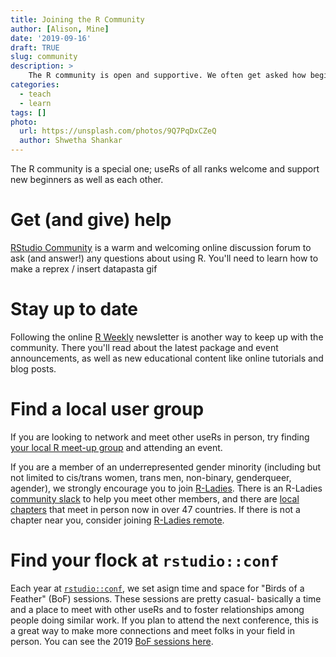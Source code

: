 ```yaml
---
title: Joining the R Community
author: [Alison, Mine]
date: '2019-09-16'
draft: TRUE
slug: community
description: >
    The R community is open and supportive. We often get asked how beginners can join- here is our advice.
categories: 
  - teach
  - learn
tags: []
photo:
  url: https://unsplash.com/photos/9Q7PqDxCZeQ
  author: Shwetha Shankar
---
```



The R community is a special one; useRs of all ranks welcome and support new beginners as well as each other. 

# Get (and give) help

[RStudio Community](https://community.rstudio.com/) is a warm and welcoming online discussion forum to ask (and answer!) any questions about using R. You'll need to learn how to make a reprex / insert datapasta gif

# Stay up to date

Following the online [R Weekly](https://rweekly.org/) newsletter is another way to keep up with the community. There you'll read about the latest package and event announcements, as well as new educational content like online tutorials and blog posts.

# Find a local user group

If you are looking to network and meet other useRs in person, try finding [your local R meet-up group](https://www.meetup.com/topics/r-project-for-statistical-computing/) and attending an event. 

If you are a member of an underrepresented gender minority (including but not limited to cis/trans women, trans men, non-binary, genderqueer, agender), we strongly encourage you to join [R-Ladies](https://rladies.org/about-us/). There is an R-Ladies [community slack](https://rladies-community-slack.herokuapp.com/) to help you meet other members, and there are [local chapters](https://www.meetup.com/pro/rladies) that meet in person now in over 47 countries. If there is not a chapter near you, consider joining [R-Ladies remote](https://twitter.us18.list-manage.com/subscribe?u=2ea47051e532678beaba00ee9&id=0d53e23281).

# Find your flock at `rstudio::conf`

Each year at [`rstudio::conf`](https://www.rstudio.com/conference/), we set asign time and space for "Birds of a Feather" (BoF) sessions. These sessions are pretty casual- basically a time and a place to meet with other useRs and to foster relationships among people doing similar work. If you plan to attend the next conference, this is a great way to make more connections and meet folks in your field in person. You can see the 2019 [BoF sessions here](https://community.rstudio.com/t/birds-of-a-feather-bof-at-rstudio-conf-2019l/19328).

